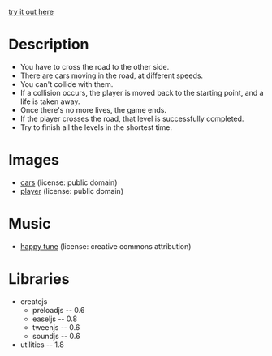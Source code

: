 [try it out here](http://nbpt.eu/games/cross_roads/)


Description
===========

- You have to cross the road to the other side.
- There are cars moving in the road, at different speeds.
- You can't collide with them.
- If a collision occurs, the player is moved back to the starting point, and a life is taken away.
- Once there's no more lives, the game ends.
- If the player crosses the road, that level is successfully completed.
- Try to finish all the levels in the shortest time.


Images
======

- [cars](http://opengameart.org/content/basic-2d-car-collection) (license: public domain)
- [player](http://opengameart.org/content/30-sprites-made-in-30-minutes) (license: public domain)


Music
=====

- [happy tune](http://opengameart.org/content/happy-tune) (license: creative commons attribution)


Libraries
=========

- createjs
    - preloadjs -- 0.6
    - easeljs -- 0.8
    - tweenjs -- 0.6
    - soundjs -- 0.6
- utilities -- 1.8